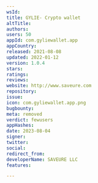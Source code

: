 ```yaml
---
wsId: 
title: GYLIE- Crypto wallet
altTitle: 
authors: 
users: 50
appId: com.gyliewallet.app
appCountry: 
released: 2021-08-08
updated: 2022-01-12
version: 1.0.4
stars: 
ratings: 
reviews: 
website: http://www.saveure.com
repository: 
issue: 
icon: com.gyliewallet.app.png
bugbounty: 
meta: removed
verdict: fewusers
appHashes: 
date: 2023-08-04
signer: 
twitter: 
social: 
redirect_from: 
developerName: SAVEURE LLC
features: 

---
```


